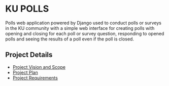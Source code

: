 # KU POLLS

Polls web application powered by Django used to conduct polls or surveys in the KU community
with a simple web interface for creating polls with opening and closing for each poll or survey question,
responding to opened polls and seeing the results of a poll even if the poll is closed.

## Project Details
- [Project Vision and Scope](/../../wiki/Vision-and-Scope)
- [Project Plan](/../../wiki/Project-Plan)
- [Project Requirements](/../../wiki/Requirements)
